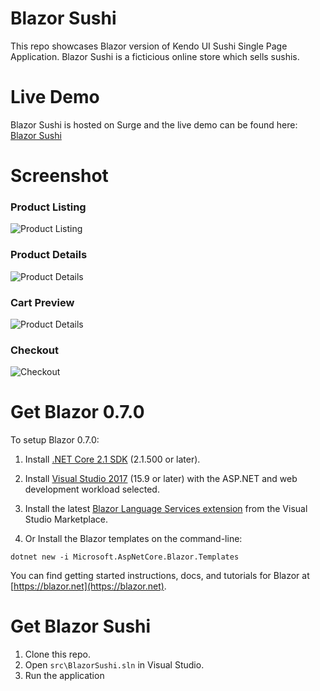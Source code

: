 # Blazor Sushi
This repo showcases Blazor version of Kendo UI Sushi Single Page Application. Blazor Sushi is a ficticious online store which sells sushis.

# Live Demo
Blazor Sushi is hosted on Surge and the live demo can be found here: [Blazor Sushi](https://blazorsushi.surge.sh)

# Screenshot

### Product Listing
![Product Listing](https://raw.githubusercontent.com/lohithgn/blazor-sushi/master/assets/CartPreview.png "Product Listing")

### Product Details
![Product Details](https://raw.githubusercontent.com/lohithgn/blazor-sushi/master/assets/ProductDetails.png "Product Details")

### Cart Preview
![Product Details](https://raw.githubusercontent.com/lohithgn/blazor-sushi/master/assets/CartPreview.png "Cart Preview")

### Checkout
![Checkout](https://raw.githubusercontent.com/lohithgn/blazor-sushi/master/assets/Checkout.png "Cart Preview")

# Get Blazor 0.7.0

To setup Blazor 0.7.0:

1. Install [.NET Core 2.1 SDK](https://s.ch9.ms/Shows/Azure-Friday/feed/mp4high) (2.1.500 or later).
2. Install [Visual Studio 2017](https://go.microsoft.com/fwlink/?linkid=873093) (15.9 or later) with the ASP.NET and web development workload selected.
3. Install the latest [Blazor Language Services extension](https://go.microsoft.com/fwlink/?linkid=870389) from the Visual Studio Marketplace.

4. Or Install the Blazor templates on the command-line:

```
dotnet new -i Microsoft.AspNetCore.Blazor.Templates
```

You can find getting started instructions, docs, and tutorials for Blazor at [https://blazor.net](https://blazor.net).

# Get Blazor Sushi
1. Clone this repo.
2. Open ```src\BlazorSushi.sln``` in Visual Studio.
3. Run the application
